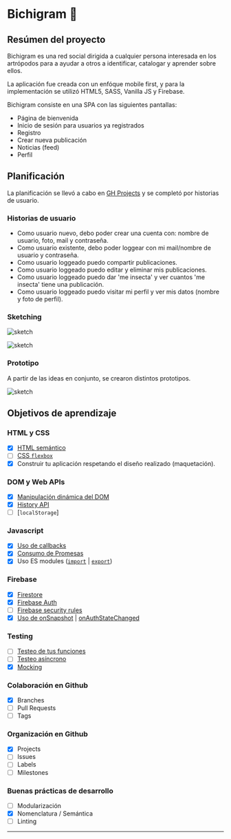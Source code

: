 # Bichigram 🐞

## Resúmen del proyecto

Bichigram es una red social dirigida a cualquier persona interesada en los artrópodos para a ayudar a otros a identificar, catalogar y aprender sobre ellos. 

La aplicación fue creada con un enfóque mobile first, y para la implementación se utilizó HTML5, SASS, Vanilla JS y Firebase.

Bichigram consiste en una SPA con las siguientes pantallas: 
  * Página de bienvenida
  * Inicio de sesión para usuarios ya registrados
  * Registro 
  * Crear nueva publicación
  * Noticias (feed)
  * Perfil 
  
## Planificación 

La planificación se llevó a cabo en [GH Projects](https://github.com/marielcarrillo/CDMX009-Social-Network/projects/1) y se completó por historias de usuario.

  ### Historias de usuario 
  
  * Como usuario nuevo, debo poder crear una cuenta con: nombre de usuario, foto, mail y contraseña.
  * Como usuario existente, debo poder loggear con mi mail/nombre de usuario y contraseña.
  * Como usuario loggeado puedo compartir publicaciones.
  * Como usuario loggeado puedo editar y eliminar mis publicaciones.
  * Como usuario loggeado puedo dar 'me insecta' y ver cuantos 'me insecta' tiene una publicación.
  * Como usuario loggeado puedo visitar mi perfil y ver mis datos (nombre y foto de perfil).
  
  ### Sketching 
  
  ![sketch](https://github.com/marielcarrillo/CDMX009-Social-Network/blob/keupa/readme-img/sketch.jpg)
  
  ![sketch](https://github.com/marielcarrillo/CDMX009-Social-Network/blob/keupa/readme-img/sketch2.jpg)
    
  ### Prototipo
  
  A partir de las ideas en conjunto, se crearon distintos prototipos.
  
  ![sketch](https://github.com/marielcarrillo/CDMX009-Social-Network/blob/keupa/readme-img/layout.jpg)

## Objetivos de aprendizaje 

### HTML y CSS

* [x] [HTML semántico](https://developer.mozilla.org/en-US/docs/Glossary/Semantics#Semantics_in_HTML)
* [ ] [CSS `flexbox`](https://css-tricks.com/snippets/css/a-guide-to-flexbox/)
* [x] Construir tu aplicación respetando el diseño realizado (maquetación).

### DOM y Web APIs

* [x] [Manipulación dinámica del DOM](https://developer.mozilla.org/es/docs/Referencia_DOM_de_Gecko/Introducci%C3%B3n)
* [x] [History API](https://developer.mozilla.org/es/docs/DOM/Manipulando_el_historial_del_navegador)
* [ ] [`localStorage`]

### Javascript

* [x] [Uso de callbacks](https://developer.mozilla.org/es/docs/Glossary/Callback_function)
* [x] [Consumo de Promesas](https://scotch.io/tutorials/javascript-promises-for-dummies#toc-consuming-promises)
* [x] Uso ES modules
([`import`](https://developer.mozilla.org/en-US/docs/Web/JavaScript/Reference/Statements/import)
| [`export`](https://developer.mozilla.org/en-US/docs/Web/JavaScript/Reference/Statements/export))

### Firebase

* [x] [Firestore](https://firebase.google.com/docs/firestore)
* [x] [Firebase Auth](https://firebase.google.com/docs/auth/web/start)
* [ ] [Firebase security rules](https://firebase.google.com/docs/rules)
* [x] [Uso de onSnapshot](https://firebase.google.com/docs/firestore/query-data/listen)
| [onAuthStateChanged](https://firebase.google.com/docs/auth/web/start#set_an_authentication_state_observer_and_get_user_data)

### Testing

* [ ] [Testeo de tus funciones](https://jestjs.io/docs/es-ES/getting-started)
* [ ] [Testeo asíncrono](https://jestjs.io/docs/es-ES/asynchronous)
* [x] [Mocking](https://jestjs.io/docs/es-ES/manual-mocks)

### Colaboración en Github

* [x] Branches
* [ ] Pull Requests
* [ ] Tags

### Organización en Github

* [x] Projects
* [ ] Issues
* [ ] Labels
* [ ] Milestones

### Buenas prácticas de desarrollo

* [ ] Modularización
* [x] Nomenclatura / Semántica
* [ ] Linting

***
